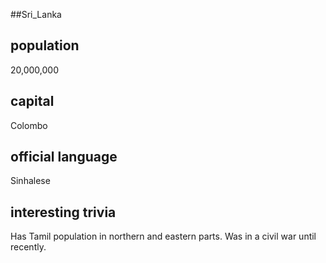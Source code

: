 ##Sri_Lanka
## population
20,000,000

## capital
Colombo
 
## official language
Sinhalese

## interesting trivia
Has Tamil population in northern and eastern parts.
Was in a civil war until recently.

